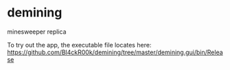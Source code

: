 # demining
minesweeper replica

To try out the app, the executable file locates here:
https://github.com/Bl4ckR00k/demining/tree/master/demining.gui/bin/Release
